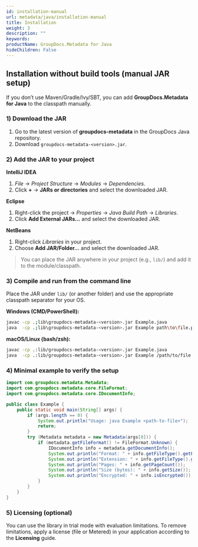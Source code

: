 ```yaml
---
id: installation-manual
url: metadata/java/installation-manual
title: Installation
weight: 3
description: ""
keywords:
productName: GroupDocs.Metadata for Java
hideChildren: False
---
```


## Installation without build tools (manual JAR setup)

If you don’t use Maven/Gradle/Ivy/SBT, you can add **GroupDocs.Metadata for Java** to the classpath manually.

### 1) Download the JAR

1. Go to the latest version of **groupdocs-metadata** in the GroupDocs Java repository.
2. Download `groupdocs-metadata-<version>.jar`.

### 2) Add the JAR to your project

**IntelliJ IDEA**

1. *File* → *Project Structure* → *Modules* → *Dependencies*.
2. Click **+** → **JARs or directories** and select the downloaded JAR.

**Eclipse**

1. Right-click the project → *Properties* → *Java Build Path* → *Libraries*.
2. Click **Add External JARs…** and select the downloaded JAR.

**NetBeans**

1. Right-click *Libraries* in your project.
2. Choose **Add JAR/Folder…** and select the downloaded JAR.

> You can place the JAR anywhere in your project (e.g., `lib/`) and add it to the module/classpath.

### 3) Compile and run from the command line

Place the JAR under `lib/` (or another folder) and use the appropriate classpath separator for your OS.

**Windows (CMD/PowerShell):**

```bash
javac -cp .;lib\groupdocs-metadata-<version>.jar Example.java
java  -cp .;lib\groupdocs-metadata-<version>.jar Example path\to\file.pdf
```

**macOS/Linux (bash/zsh):**

```bash
javac -cp .:lib/groupdocs-metadata-<version>.jar Example.java
java  -cp .:lib/groupdocs-metadata-<version>.jar Example /path/to/file.pdf
```

### 4) Minimal example to verify the setup

```java
import com.groupdocs.metadata.Metadata;
import com.groupdocs.metadata.core.FileFormat;
import com.groupdocs.metadata.core.IDocumentInfo;

public class Example {
    public static void main(String[] args) {
        if (args.length == 0) {
            System.out.println("Usage: java Example <path-to-file>");
            return;
        }
        try (Metadata metadata = new Metadata(args[0])) {
            if (metadata.getFileFormat() != FileFormat.Unknown) {
                IDocumentInfo info = metadata.getDocumentInfo();
                System.out.println("Format: " + info.getFileType().getFileFormat());
                System.out.println("Extension: " + info.getFileType().getExtension());
                System.out.println("Pages: " + info.getPageCount());
                System.out.println("Size (bytes): " + info.getSize());
                System.out.println("Encrypted: " + info.isEncrypted());
            }
        }
    }
}
```

### 5) Licensing (optional)

You can use the library in trial mode with evaluation limitations. To remove limitations, apply a license (file or Metered) in your application according to the **Licensing** guide.
